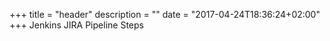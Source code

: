 +++
title = "header"
description = ""
date = "2017-04-24T18:36:24+02:00"
+++
Jenkins JIRA Pipeline Steps
